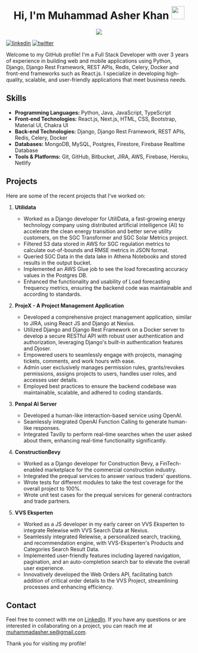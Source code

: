<h1 align="center">Hi, I'm Muhammad Asher Khan <img src="https://media.giphy.com/media/hvRJCLFzcasrR4ia7z/giphy.gif" width="35"></h1>
<p align="center">
  <a href="https://github.com/DenverCoder1/readme-typing-svg"><img src="https://readme-typing-svg.herokuapp.com?font=Time+New+Roman&color=%23C8BE25&size=25&center=true&vCenter=true&width=600&height=100&lines=Full+Stack+Developer;Always+learning+new+technologies"></a>
</p>

[![linkedin](https://img.shields.io/badge/linkedin-0A66C2?style=for-the-badge&logo=linkedin&logoColor=white)](https://www.linkedin.com/in/muhammad-asher/)
[![twitter](https://img.shields.io/badge/twitter-1DA1F2?style=for-the-badge&logo=twitter&logoColor=white)](https://x.com/masherkhan2000)

Welcome to my GitHub profile! I'm a Full Stack Developer with over 3 years of experience in building web and mobile applications using Python, Django, Django Rest Framework, REST APIs, Redis, Celery, Docker and front-end frameworks such as React.js. I specialize in developing high-quality, scalable, and user-friendly applications that meet business needs.

## Skills

- **Programming Languages:** Python, Java, JavaScript, TypeScript
- **Front-end Technologies:** React.js, Next.js, HTML, CSS, Bootstrap, Material UI, Chakra UI
- **Back-end Technologies:** Django, Django Rest Framework, REST APIs, Redis, Celery, Docker
- **Databases:** MongoDB, MySQL, Postgres, Firestore, Firebase Realtime Database
- **Tools & Platforms:** Git, GitHub, Bitbucket, JIRA, AWS, Firebase, Heroku, Netlify

## Projects

Here are some of the recent projects that I've worked on:

1. **Utilidata**
   - Worked as a Django developer for UtiliData, a fast-growing energy technology company using distributed artificial intelligence (AI) to accelerate the clean energy transition and better serve utility customers, on the SGC Transformer and SGC Solar Metrics project.
   - Filtered S3 data stored in AWS for SGC regulation metrics to calculate out-of-bounds and RMSE metrics in JSON format.
   - Queried SGC Data in the data lake in Athena Notebooks and stored results in the output bucket.
   - Implemented an AWS Glue job to see the load forecasting accuracy values in the Postgres DB.
   - Enhanced the functionality and usability of Load forecasting frequency metrics, ensuring the backend code was maintainable and according to standards.

2. **ProjeX - A Project Management Application**
   - Developed a comprehensive project management application, similar to JIRA, using React JS and Django at Nexius.
   - Utilized Django and Django Rest Framework on a Docker server to develop a secure RESTful API with robust user authentication and authorization, leveraging Django's built-in authentication features and Djoser.
   - Empowered users to seamlessly engage with projects, managing tickets, comments, and work hours with ease.
   - Admin user exclusively manages permission rules, grants/revokes permissions, assigns projects to users, handles user roles, and accesses user details.
   - Employed best practices to ensure the backend codebase was maintainable, scalable, and adhered to coding standards.

3. **Penpal AI Server**
   - Developed a human-like interaction-based service using OpenAI.
   - Seamlessly integrated OpenAI Function Calling to generate human-like responses.
   - Integrated Tavilly to perform real-time searches when the user asked about them, enhancing real-time functionality significantly.

4. **ConstructionBevy**
   - Worked as a Django developer for Construction Bevy, a FinTech-enabled marketplace for the commercial construction industry.
   - Integrated the prequal services to answer various traders' questions.
   - Wrote tests for different modules to take the test coverage for the overall project to 100%.
   - Wrote unit test cases for the prequal services for general contractors and trade partners.

5. **VVS Eksperten**
   - Worked as a JS developer in my early career on VVS Eksperten to integrate Relewise with VVS Search Data at Nexius.
   - Seamlessly integrated Relewise, a personalized search, tracking, and recommendation engine, with VVS-Eksperten's Products and Categories Search Result Data.
   - Implemented user-friendly features including layered navigation, pagination, and an auto-completion search bar to elevate the overall user experience.
   - Innovatively developed the Web Orders API, facilitating batch addition of critical order details to the VVS Project, streamlining processes and enhancing efficiency.

## Contact

Feel free to connect with me on [LinkedIn](https://www.linkedin.com/in/muhammad-asher/). If you have any questions or are interested in collaborating on a project, you can reach me at [muhammadasher.se@gmail.com](mailto:muhammadasher.se@gmail.com).

Thank you for visiting my profile!
